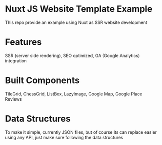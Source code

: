 # Nuxt JS Website Template Example

This repo provide an example using Nuxt as SSR website development

# Features

SSR (server side rendering), SEO optimized, GA (Google Analytics) integration

# Built Components

TileGrid, ChessGrid, ListBox, LazyImage, Google Map, Google Place Reviews

# Data Structures

To make it simple, currently JSON files, but of course its can replace easier using any API, just make sure following the data structures